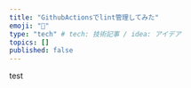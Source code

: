 ```yaml
---
title: "GithubActionsでlint管理してみた"
emoji: "👏"
type: "tech" # tech: 技術記事 / idea: アイデア
topics: []
published: false
---
```


test
